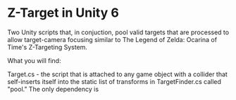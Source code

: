 # Z-Target in Unity 6
Two Unity scripts that, in conjuction, pool valid targets that are processed to allow target-camera focusing similar to The Legend of Zelda: Ocarina of Time's Z-Targeting System.

What you will find:

Target.cs - the script that is attached to any game object with a collider that self-inserts itself into the static list of transforms in TargetFinder.cs called "pool." The only dependency is 

